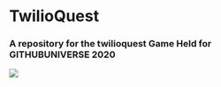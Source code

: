 # TwilioQuest
### A repository for the twilioquest Game Held for GITHUBUNIVERSE 2020
![](https://user-images.githubusercontent.com/6633808/101407837-c50eb200-38db-11eb-90ff-4888b5598de0.png)

